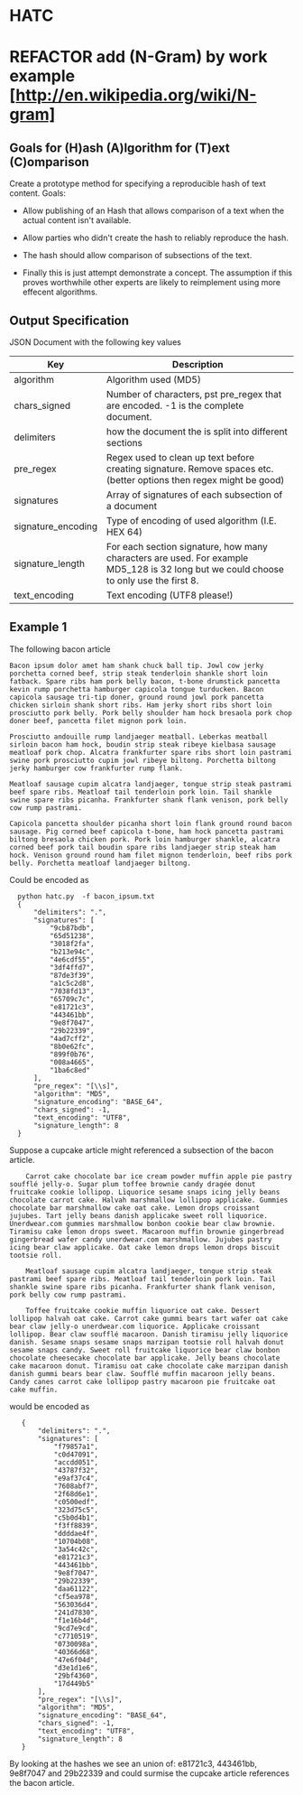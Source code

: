 HATC
====

# REFACTOR add (N-Gram) by work example [http://en.wikipedia.org/wiki/N-gram]

## Goals for (H)ash (A)lgorithm for (T)ext (C)omparison
Create a prototype method for specifying a reproducible hash of text content. Goals:

* Allow publishing of an Hash that allows comparison of a text when the actual content isn't available.

* Allow parties who didn't create the hash to reliably reproduce the hash.

* The hash should allow comparison of subsections of the text.

* Finally this is just attempt demonstrate a concept. The assumption if this proves worthwhile other experts are likely to reimplement using more effecent algorithms.


## Output Specification

JSON Document with the following key values

| Key                  | Description                                                                                                          |
|----------------------|----------------------------------------------------------------------------------------------------------------------|
| algorithm            | Algorithm used  (MD5)                                                                                                |
| chars_signed         | Number of characters, pst pre_regex that are encoded. -1 is the complete document.                                   |
| delimiters           | how the document the is split into different sections                                               |
| pre_regex            | Regex used to clean up text before creating signature. Remove spaces etc.  (better options then regex might be good) |
| signatures           | Array of signatures of each subsection of a document                                                                 |
| signature_encoding   | Type of encoding of used algorithm (I.E. HEX 64)                                                                     |
| signature_length     | For each section signature, how many characters are used. For example MD5_128 is 32 long but we could choose to only use the first 8. |
| text_encoding        | Text encoding (UTF8 please!)                                                                                   |
      
## Example 1

The following bacon article

    Bacon ipsum dolor amet ham shank chuck ball tip. Jowl cow jerky porchetta corned beef, strip steak tenderloin shankle short loin fatback. Spare ribs ham pork belly bacon, t-bone drumstick pancetta kevin rump porchetta hamburger capicola tongue turducken. Bacon capicola sausage tri-tip doner, ground round jowl pork pancetta chicken sirloin shank short ribs. Ham jerky short ribs short loin prosciutto pork belly. Pork belly shoulder ham hock bresaola pork chop doner beef, pancetta filet mignon pork loin.
    
    Prosciutto andouille rump landjaeger meatball. Leberkas meatball sirloin bacon ham hock, boudin strip steak ribeye kielbasa sausage meatloaf pork chop. Alcatra frankfurter spare ribs short loin pastrami swine pork prosciutto cupim jowl ribeye biltong. Porchetta biltong jerky hamburger cow frankfurter rump flank.
    
    Meatloaf sausage cupim alcatra landjaeger, tongue strip steak pastrami beef spare ribs. Meatloaf tail tenderloin pork loin. Tail shankle swine spare ribs picanha. Frankfurter shank flank venison, pork belly cow rump pastrami.
    
    Capicola pancetta shoulder picanha short loin flank ground round bacon sausage. Pig corned beef capicola t-bone, ham hock pancetta pastrami biltong bresaola chicken pork. Pork loin hamburger shankle, alcatra corned beef pork tail boudin spare ribs landjaeger strip steak ham hock. Venison ground round ham filet mignon tenderloin, beef ribs pork belly. Porchetta meatloaf landjaeger biltong.

Could be encoded as

      python hatc.py  -f bacon_ipsum.txt 
      {
          "delimiters": ".",
          "signatures": [
              "9cb87bdb",
              "65d51238",
              "3018f2fa",
              "b213e94c",
              "4e6cdf55",
              "3df4ffd7",
              "87de3f39",
              "a1c5c2d8",
              "7038fd13",
              "65709c7c",
              "e81721c3",
              "443461bb",
              "9e8f7047",
              "29b22339",
              "4ad7cff2",
              "8b0e62fc",
              "899f0b76",
              "008a4665",
              "1ba6c8ed"
          ],
          "pre_regex": "[\\s]",
          "algorithm": "MD5",
          "signature_encoding": "BASE_64",
          "chars_signed": -1,
          "text_encoding": "UTF8",
          "signature_length": 8
      }
          
Suppose a cupcake article might referenced a subsection of the bacon article.

        Carrot cake chocolate bar ice cream powder muffin apple pie pastry soufflé jelly-o. Sugar plum toffee brownie candy dragée donut fruitcake cookie lollipop. Liquorice sesame snaps icing jelly beans chocolate carrot cake. Halvah marshmallow lollipop applicake. Gummies chocolate bar marshmallow cake oat cake. Lemon drops croissant jujubes. Tart jelly beans danish applicake sweet roll liquorice. Unerdwear.com gummies marshmallow bonbon cookie bear claw brownie. Tiramisu cake lemon drops sweet. Macaroon muffin brownie gingerbread gingerbread wafer candy unerdwear.com marshmallow. Jujubes pastry icing bear claw applicake. Oat cake lemon drops lemon drops biscuit tootsie roll.
        
        Meatloaf sausage cupim alcatra landjaeger, tongue strip steak pastrami beef spare ribs. Meatloaf tail tenderloin pork loin. Tail shankle swine spare ribs picanha. Frankfurter shank flank venison, pork belly cow rump pastrami.
        
        Toffee fruitcake cookie muffin liquorice oat cake. Dessert lollipop halvah oat cake. Carrot cake gummi bears tart wafer oat cake bear claw jelly-o unerdwear.com liquorice. Applicake croissant lollipop. Bear claw soufflé macaroon. Danish tiramisu jelly liquorice danish. Sesame snaps sesame snaps marzipan tootsie roll halvah donut sesame snaps candy. Sweet roll fruitcake liquorice bear claw bonbon chocolate cheesecake chocolate bar applicake. Jelly beans chocolate cake macaroon donut. Tiramisu oat cake chocolate cake marzipan danish danish gummi bears bear claw. Soufflé muffin macaroon jelly beans. Candy canes carrot cake lollipop pastry macaroon pie fruitcake oat cake muffin.
      
would be encoded as
      
       {
           "delimiters": ".",
           "signatures": [
               "f79857a1",
               "c0d47091",
               "accdd051",
               "43787f32",
               "e9af37c4",
               "7608abf7",
               "2f68d6e1",
               "c0500edf",
               "323d75c5",
               "c5b0d4b1",
               "f3ff8839",
               "ddddae4f",
               "10704b08",
               "3a54c42c",
               "e81721c3",
               "443461bb",
               "9e8f7047",
               "29b22339",
               "daa61122",
               "cf5ea978",
               "563036d4",
               "241d7830",
               "f1e16b4d",
               "9cd7e9cd",
               "c7710519",
               "0730098a",
               "40366d68",
               "47e6f04d",
               "d3e1d1e6",
               "29bf4360",
               "17d449b5"
           ],
           "pre_regex": "[\\s]",
           "algorithm": "MD5",
           "signature_encoding": "BASE_64",
           "chars_signed": -1,
           "text_encoding": "UTF8",
           "signature_length": 8
       }
                    
By looking at the hashes we see an union of: e81721c3, 443461bb, 9e8f7047 and 29b22339 
and could surmise the cupcake article references the bacon article.   
